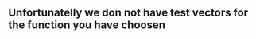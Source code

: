 Unfortunatelly we don not have test vectors for the function you have choosen
-----------------------------------------------------------------------------
